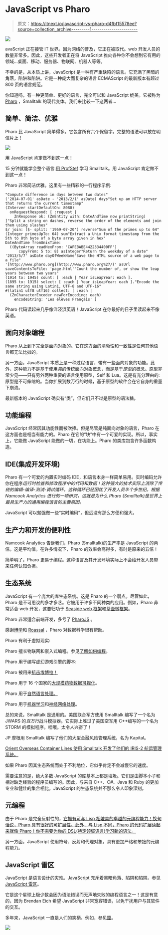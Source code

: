 # JavaScript vs Pharo

> 原文：<https://itnext.io/javascript-vs-pharo-d4fbf15578ee?source=collection_archive---------1----------------------->

![](img/65089d541360930bcf2451e0b35100e7.png)

avaScript 正在接管 IT 世界。因为网络的普及，它正在被取代。web 开发人员的数量非常多。因此，这些开发者正在将 JavaScript 推向各种你不会想到它有用的领域…桌面、移动、服务器、物联网、机器人等等。

不幸的是，从本质上讲，JavaScript 是一种有严重缺陷的语言。它充满了黑暗的角落，陷阱和陷阱。它是一种庞大而复杂的语言 ECMAScript 的最新版本有超过 800 页的语言规范。

你知道吗，有一种更简单、更好的语言，完全可以和 JavaScript 媲美。它被称为 [Pharo](http://pharo.org) ，Smalltalk 的现代变体。我们来比较一下这两者…

## **简单、简洁、优雅**

Pharo 比 JavaScript 简单得多。它包含所有六个保留字。完整的语法可以放在明信片上！

![](img/043fe381112794703ddb06d4326d7d7c.png)

用 JavaScript 肯定做不到这一点！

15 分钟就能学会整个语言:[用 ProfStef](https://amber-lang.net/learn.html) 学习 Smalltalk。用 JavaScript 肯定做不到这一点！

Pharo 非常简洁优雅。这里有一些精彩的一行程序示例:

```
"Compute difference in days between two dates"
('2014-07-01' asDate - '2013/2/1' asDate) days"Set up an HTTP server that returns the current timestamp"
(ZnServer startDefaultOn: 8080) 
  onRequestRespond: [ :request | 
    ZnResponse ok: (ZnEntity with: DateAndTime now printString) ]"Split a string on dashes, reverse the order of the elements and join them using slashes"
$/ join: ($- split: '1969-07-20') reverse"Sum of the primes up to 64"
(Integer primesUpTo: 64) sum"Extract a Unix format timestamp from the 5th to 8th byte of a byte array given in hex"
DateAndTime fromUnixTime:
  ((ByteArray readHexFrom: 'CAFEBABE4422334400FF') 
      copyFrom: 5 to: 8) asInteger"Return the weekday of a date"
'2013/5/7' asDate dayOfWeekName"Save the HTML source of a web page to a file"
'[http://www.pharo.org](http://www.pharo.org%27/)' asUrl saveContentsToFile: 'page.html'"Count the number of, or show the leap years between two years"
(1914 to: 1945) count: [ :each | Year isLeapYear: each ].
(1895 to: 1915) select: [ :each | Year isLeapYear: each ]."Encode the same string using Latin1, UTF-8 and UTF-16"
#(latin1 utf8 utf16) collect: [ :each | 
  (ZnCharacterEncoder newForEncoding: each)
    encodeString: 'Les élèves Français' ]
```

Pharo 代码读起来几乎像洋泾浜英语！JavaScript 在你最好的日子里读起来不像英语。

## **面向对象编程**

Pharo 从上到下完全是面向对象的。它在这方面的清晰性和一致性是任何其他语言都无法比拟的。

另一方面，JavaScript 本质上是一种过程语言，带有一些面向对象的功能。此外，这种能力不是基于使用*类*的传统面向对象概念，而是基于*原型*的概念。原型非常少见——只有另外两种重要的语言使用原型，Self 和 Lua。这是有充分理由的:原型是不可伸缩的。当你扩展到数万行的时候，基于原型的软件会在它自身的重量下崩溃。

最新版本的 JavaScript 确实有“类”，但它们只不过是原型的语法糖。

## **功能编程**

JavaScript 经常因其功能性而被吹捧。但是尽管是纯面向对象的语言，Pharo 在这方面也是相当有能力的。Pharo 在它的“块”中有一个可爱的实现。所以，事实上，它能做 JavaScript 能做的一切，在功能上。Pharo 的类库包含许多函数构造。

## **IDE(集成开发环境)**

Pharo 有一个可爱的内置实时编码 IDE，和语言本身一样简单易用。实时编码允许你在程序*运行时检查和修改程序中的代码和数据！这种强大的技术实际上消除了传统的编辑-编译-测试-调试循环，这种循环已经困扰了开发人员半个多世纪。根据 Namcook Analytics 进行的一项研究，这就是为什么 Pharo (Smalltalk)是世界上最具生产力的通用编程语言的主要原因。*

JavaScript 可以勉强做一些“实时编码”，但远没有那么方便和强大。

## **生产力和开发的便利性**

Namcook Analytics 告诉我们，Pharo (Smalltalk)的生产率是 JavaScript 的两倍。这是平均值。在许多情况下，Pharo 的效率会高得多，有时是原来的五倍！

简单明了，Pharo 更易于编程。这种语言及其开发环境实际上不会给开发人员带来任何认知负担。

## **生态系统**

JavaScript 有一个庞大的库生态系统。这是 Pharo 的一个弱点。尽管如此，Pharo 是不可思议的多才多艺。它被用于许多不同种类的应用。例如，Pharo 非常适合 web 开发，这要归功于 [Seaside web 框架](http://seaside.st/)和[茶壶微框架](https://github.com/zeroflag/Teapot)。

Pharo 非常适合前端开发，多亏了 [PharoJS](https://pharojs.github.io/) 。

感谢[博学](https://github.com/PolyMathOrg/PolyMath)和 [Roassal](http://agilevisualization.com/) ，Pharo 对数据科学很有帮助。

Pharo 有利于虚拟现实:

Pharo 擅长物联网和嵌入式编程。参见[了解如何编程](https://medium.com/learn-how-to-program/latest)。

Pharo 用于编写虚幻游戏引擎的脚本:

Pharo 被用来[抗击埃博拉！](http://ummisco.github.io/kendrick/)

Pharo 用于 16 个国家的[大规模药物数据可视化](http://mutabit.com/offray/blog/en/entry/sdv-infomed)。

Pharo 用于[自然语言处理。](https://github.com/mark-watson/nlp_smalltalk)

Pharo 用于[机器学习](https://biosmalltalk.github.io/web/)和[神经网络处理](https://medium.com/towards-data-science/single-layer-perceptron-in-pharo-5b13246a041d)。

总的来说，Smalltalk 是通用的。美国联合军方使用 Smalltalk 编写了一个名为 JWARS 的*百万行*战斗模拟器。它实际上胜过了美国空军用 C++编写的一个名为 STORM 的模拟程序。哇哦。太令人兴奋了！

JP 摩根用 Smalltalk 编写了他们的大型金融风险管理系统，名为 Kapital。

[Orient Overseas Container Lines 使用 Smalltalk 开发了他们的 IRIS-2 航运管理系统。](http://www.cincomsmalltalk.com/main/successes/shipping/orient-overseas-container-lines-ltd/)

如果 Pharo 因其生态系统而处于不利地位，它似乎肯定不会减慢它的速度。

需要注意的是，绝大多数 JavaScript 的库基本上都是垃圾。它们是由脚本小子和相对缺乏经验的程序员编写的。因此，与来自 C++、C#、Java 和 Ruby 的更加专业和健壮的集合相比，JavaScript 的生态系统并不那么令人印象深刻。

## **元编程**

由于 Pharo 是完全反射性的，[它拥有可与 Lisp 相媲美的卓越的元编程能力！换句话说，Pharo 具有很好的可扩展性。此外，与 Lisp 不同，Pharo 的代码扩展读起来就像 Pharo！你不需要为你的 DSL(特定领域语言)学习新的语法。](https://medium.com/smalltalk-talk/lisp-smalltalk-and-the-power-of-symmetry-8bd96aaa0c0c)

另一方面，JavaScript 使用符号、反射和代理对象，具有更加严格和笨拙的元编程能力。

## **JavaScript 雷区**

JavaScript 是语言设计的灾难。JavaScript 充斥着黑暗角落、陷阱和陷阱。参见[JavaScript 雷区](https://walkercoderanger.com/blog/2014/02/javascript-minefield/)。

它是这个星球上极少数会因为语法错误而无声地失败的编程语言之一！这是有意的，因为 Brendan Eich 希望 JavaScript 非常宽容错误，以免干扰用户与其软件的交互。

多年来，JavaScript 一直是人们的笑柄。例如，参见[窟](https://www.destroyallsoftware.com/talks/wat)。

![](img/e1b83939ccca101570720b5965da785f.png)